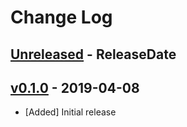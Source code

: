 # Change Log

## [Unreleased](https://github.com/dalance/git-skel/compare/v0.1.0...Unreleased) - ReleaseDate

## [v0.1.0](https://github.com/dalance/git-skel/compare/...v0.1.0) - 2019-04-08

* [Added] Initial release
